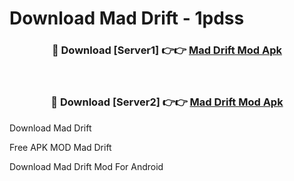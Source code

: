 # Download Mad Drift - 1pdss



<div align="center">
<h3>🔴 Download [Server1] 👉👉 <a href="https://momento.my/?title=Mad_Drift">Mad Drift Mod Apk</a></h3><br>

<h3>🔴 Download [Server2] 👉👉 <a href="https://momento.my/?title=Mad_Drift">Mad Drift Mod Apk</a></h3>
</div>



Download Mad Drift 

Free APK MOD Mad Drift 

Download Mad Drift Mod For Android
